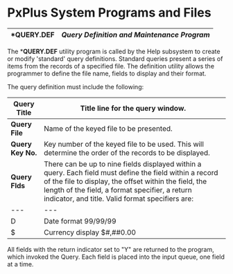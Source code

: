 # PxPlus System Programs and Files

***QUERY.DEF** |  **_Query Definition and Maintenance Program_**  
---|---  
  
The ***QUERY.DEF** utility program is called by the Help subsystem to create or modify 'standard' query definitions. Standard queries present a series of items from the records of a specified file. The definition utility allows the programmer to define the file name, fields to display and their format.

The query definition must include the following:

**Query Title** |  Title line for the query window.  
---|---  
**Query File** |  Name of the keyed file to be presented.  
**Query Key No.** |  Key number of the keyed file to be used. This will determine the order of the records to be displayed.  
**Query Flds** |  There can be up to nine fields displayed within a query. Each field must define the field within a record of the file to display, the offset within the field, the length of the field, a format specifier, a return indicator, and title. Valid format specifiers are: |  0 - 9 |  Number of decimal points  
---|---  
D |  Date format 99/99/99  
$ |  Currency display $#,##0.00  
  
All fields with the return indicator set to "Y" are returned to the program, which invoked the Query. Each field is placed into the input queue, one field at a time.
